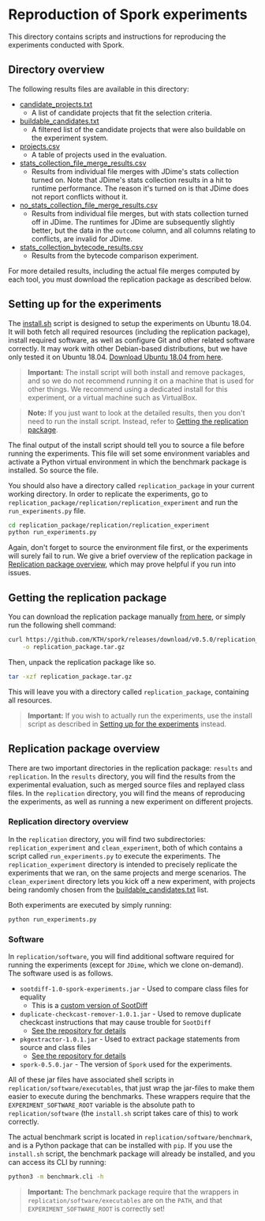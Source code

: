 # Reproduction of Spork experiments
This directory contains scripts and instructions for reproducing the
experiments conducted with Spork.

## Directory overview
The following results files are available in this directory:

* [candidate_projects.txt](candidate_projects.txt)
    - A list of candidate projects that fit the selection criteria.
* [buildable_candidates.txt](buildable_candidates.txt)
    - A filtered list of the candidate projects that were also buildable on the
      experiment system.
* [projects.csv](projects.csv)
    - A table of projects used in the evaluation.
* [stats_collection_file_merge_results.csv](stats_collection_file_merge_results.csv)
    - Results from individual file merges with JDime's stats collection turned
      on. Note that JDime's stats collection results in a hit to runtime
      performance. The reason it's turned on is that JDime does not report
      conflicts without it.
* [no_stats_collection_file_merge_results.csv](no_stats_collection_file_merge_results.csv)
    - Results from individual file merges, but with stats collection turned off
      in JDime. The runtimes for JDime are subsequently slightly better, but
      the data in the `outcome` column, and all columns relating to conflicts,
      are invalid for JDime.
* [stats_collection_bytecode_results.csv](stats_collection_bytecode_results.csv)
    - Results from the bytecode comparison experiment.

For more detailed results, including the actual file merges computed by each
tool, you must download the replication package as described below.

## Setting up for the experiments
The [install.sh](install.sh) script is designed to setup the experiments on
Ubuntu 18.04. It will both fetch all required resources (including the
replication package), install required software, as well as configure Git and
other related software correctly. It may work with other Debian-based
distributions, but we have only tested it on Ubuntu 18.04. [Download Ubuntu
18.04 from here](https://releases.ubuntu.com/18.04.4/).

> **Important:** The install script will both install and remove packages, and
> so we do not recommend running it on a machine that is used for other things.
> We recommend using a dedicated install for this experiment, or a virtual
> machine such as VirtualBox.

> **Note:** If you just want to look at the detailed results, then you don't
> need to run the install script. Instead, refer to [Getting the replication
> package](#getting-the-replication-package).

The final output of the install script should tell you to source a file before
running the experiments. This file will set some environment variables and
activate a Python virtual environment in which the benchmark package is
installed. So source the file.

You should also have a directory called `replication_package` in your current
working directory. In order to replicate the experiments, go to
`replication_package/replication/replication_experiment` and run the
`run_experiments.py` file.

```bash
cd replication_package/replication/replication_experiment
python run_experiments.py
```

Again, don't forget to source the environment file first, or the experiments
will surely fail to run. We give a brief overview of the replication package in
[Replication package overview](#replication-package-overview), which may prove
helpful if you run into issues.

## Getting the replication package
You can download the replication package manually [from
here](https://github.com/KTH/spork/releases/download/v0.5.0/replication_package.tar.gz),
or simply run the following shell command:

```bash
curl https://github.com/KTH/spork/releases/download/v0.5.0/replication_package.tar.gz \
    -o replication_package.tar.gz
```

Then, unpack the replication package like so.

```bash
tar -xzf replication_package.tar.gz
```

This will leave you with a directory called `replication_package`, containing
all resources.

> **Important:** If you wish to actually run the experiments, use the install
> script as described in [Setting
> up for the experiments](#setting-up-for-the-experiments) instead.

## Replication package overview
There are two important directories in the replication package: `results` and
`replication`. In the `results` directory, you will find the results from the
experimental evaluation, such as merged source files and replayed class files.
In the `replication` directory, you will find the means of reproducing the
experiments, as well as running a new experiment on different projects.

### Replication directory overview
In the `replication` directory, you will find two subdirectories:
`replication_experiment` and `clean_experiment`, both of which contains a script
called `run_experiments.py` to execute the experiments. The
`replication_experiment` directory is intended to precisely replicate the
experiments that we ran, on the same projects and merge scenarios. The
`clean_experiment` directory lets you kick off a new experiment, with projects
being randomly chosen from the
[buildable_candidates.txt](buildable_candidates.txt) list.

Both experiments are executed by simply running:

```
python run_experiments.py
```

### Software
In `replication/software`, you will find additional software required for
running the experiments (except for `JDime`, which we clone on-demand). The
software used is as follows.

* `sootdiff-1.0-spork-experiments.jar` - Used to compare class files for
  equality
    - This is a [custom version of SootDiff](https://github.com/slarse/sootdiff)
* `duplicate-checkcast-remover-1.0.1.jar` - Used to remove duplicate checkcast
  instructions that may cause trouble for `SootDiff`
    - [See the repository for details](https://github.com/slarse/duplicate-checkcast-remover)
* `pkgextractor-1.0.1.jar` - Used to extract package statements from source and
  class files
    - [See the repository for details](https://github.com/slarse/pkgextractor)
* `spork-0.5.0.jar` - The version of `Spork` used for the experiments.

All of these jar files have associated shell scripts in
`replication/software/executables`, that just wrap the jar-files to make them
easier to execute during the benchmarks. These wrappers require that the
`EXPERIMENT_SOFTWARE_ROOT` variable is the absolute path to
`replication/software` (the `install.sh` script takes care of this) to work
correctly.

The actual benchmark script is located in `replication/software/benchmark`, and
is a Python package that can be installed with `pip`. If you use the
`install.sh` script, the benchmark package will already be installed, and you
can access its CLI by running:

```bash
python3 -m benchmark.cli -h
```

> **Important:** The benchmark package require that the wrappers in
> `replication/software/executables` are on the `PATH`, and that
> `EXPERIMENT_SOFTWARE_ROOT` is correctly set!
